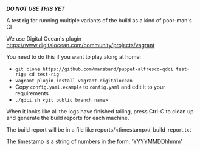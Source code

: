 ___DO NOT USE THIS YET___

A test rig for running multiple variants of the build as a kind of poor-man's CI

We use Digital Ocean's plugin https://www.digitalocean.com/community/projects/vagrant

You need to do this if you want to play along at home:

* `git clone https://github.com/marsbard/puppet-alfresco-qdci test-rig; cd test-rig`
* `vagrant plugin install vagrant-digitalocean`
* Copy `config.yaml.example` to `config.yaml` and edit it to your requirements
* `./qdci.sh <git public branch name>`

When it looks like all the logs have finished tailing, press Ctrl-C to clean up and
generate the build reports for each machine.

The build report will be in a file like reports/\<timestamp\>/<machine name>_build_report.txt

The timestamp is a string of numbers in the form: 'YYYYMMDDhhmm'
